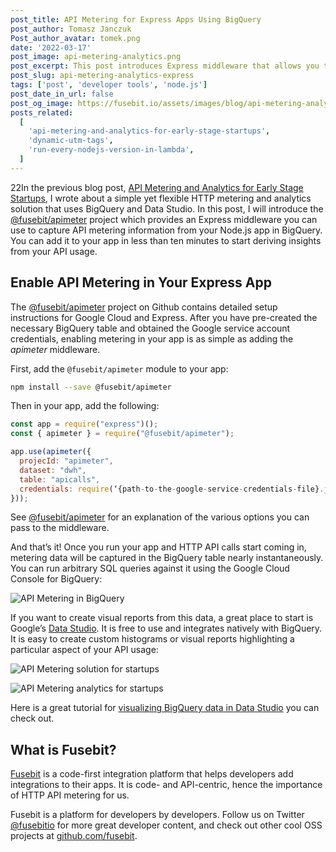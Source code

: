 ```yaml
---
post_title: API Metering for Express Apps Using BigQuery
post_author: Tomasz Janczuk
Post_author_avatar: tomek.png
date: '2022-03-17'
post_image: api-metering-analytics.png
post_excerpt: This post introduces Express middleware that allows you to start sending HTTP API metering data from your app to BigQuery in under ten minutes.
post_slug: api-metering-analytics-express
tags: ['post', 'developer tools', 'node.js']
post_date_in_url: false
post_og_image: https://fusebit.io/assets/images/blog/api-metering-analytics.png
posts_related:
  [
    'api-metering-and-analytics-for-early-stage-startups',
    'dynamic-utm-tags',
    'run-every-nodejs-version-in-lambda',
  ]
---
```


22In the previous blog post, [API Metering and Analytics for Early Stage Startups](https://fusebit.io/blog/api-metering-and-analytics-for-early-stage-startups/), I wrote about a simple yet flexible HTTP metering and analytics solution that uses BigQuery and Data Studio. In this post, I will introduce the [@fusebit/apimeter](https://github.com/fusebit/apimeter) project which provides an Express middleware you can use to capture API metering information from your Node.js app in BigQuery. You can add it to your app in less than ten minutes to start deriving insights from your API usage.

## Enable API Metering in Your Express App

The [@fusebit/apimeter](https://github.com/fusebit/apimeter) project on Github contains detailed setup instructions for Google Cloud and Express. After you have pre-created the necessary BigQuery table and obtained the Google service account credentials, enabling metering in your app is as simple as adding the _apimeter_ middleware.

First, add the `@fusebit/apimeter` module to your app:

```bash
npm install --save @fusebit/apimeter
```

Then in your app, add the following:

```javascript
const app = require("express")();
const { apimeter } = require("@fusebit/apimeter");

app.use(apimeter({
  projecId: "apimeter",
  dataset: "dwh",
  table: "apicalls",
  credentials: require(‘{path-to-the-google-service-credentials-file}.json’),
}));
```

See [@fusebit/apimeter](https://github.com/fusebit/apimeter) for an explanation of the various options you can pass to the middleware.

And that’s it! Once you run your app and HTTP API calls start coming in, metering data will be captured in the BigQuery table nearly instantaneously. You can run arbitrary SQL queries against it using the Google Cloud Console for BigQuery:

![API Metering in BigQuery](blog-api-metering-bigquery.png 'API Metering in BigQuery')

If you want to create visual reports from this data, a great place to start is Google’s [Data Studio](https://datastudio.withgoogle.com/). It is free to use and integrates natively with BigQuery. It is easy to create custom histograms or visual reports highlighting a particular aspect of your API usage:

![API Metering solution for startups](blog-metering-solution.png 'API Metering solution for Startups')

![API Metering analytics for startups](blog-metering-stats.png 'API Metering analytics for Startups')

Here is a great tutorial for [visualizing BigQuery data in Data Studio](https://cloud.google.com/bigquery/docs/visualize-data-studio) you can check out.

## What is Fusebit?

[Fusebit](https://fusebit.io) is a code-first integration platform that helps developers add integrations to their apps. It is code- and API-centric, hence the importance of HTTP API metering for us.

Fusebit is a platform for developers by developers. Follow us on Twitter [@fusebitio](https://twitter.com/fusebitio) for more great developer content, and check out other cool OSS projects at [github.com/fusebit](https://github.com/fusebit).

